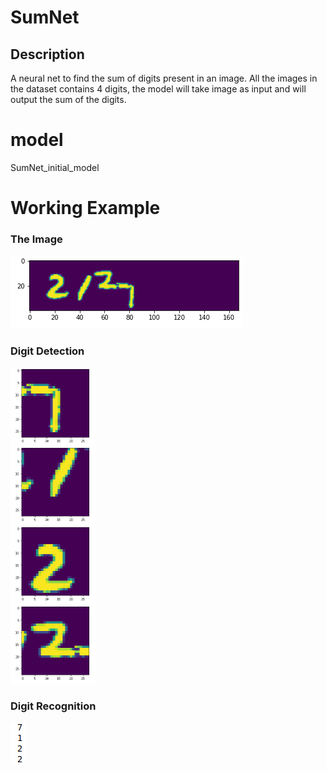 
# SumNet   
 
## Description   
A neural net to find the sum of digits present in an image. All the images in the dataset contains 4 digits, the model will take image as input and will output the sum of the digits.

# model
SumNet_initial_model

# Working Example
### The Image
![Image of 4 digits](https://github.com/alpha-warrior/SumNet/blob/main/Images/1.png)
### Digit Detection
![Image of 4 digits](https://github.com/alpha-warrior/SumNet/blob/main/Images/2.png)
### Digit Recognition
![Image of 4 digits](https://github.com/alpha-warrior/SumNet/blob/main/Images/3.png)
